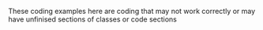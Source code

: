 These coding examples here are coding that may not work correctly or may have unfinised sections of classes or code sections
